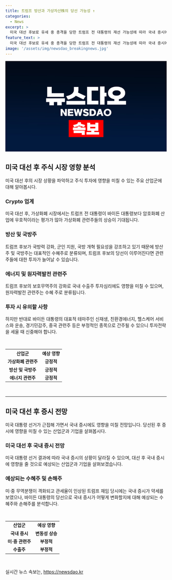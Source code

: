 ```yaml
---
title: 트럼프 방산과 가상자산株의 당선 가능성 ↑
categories:
  - News
excerpt: >
  미국 대선 후보로 유세 중 총격을 당한 트럼프 전 대통령의 재선 가능성에 따라 국내 증시에서 수혜주들이 상승했다. 방산주, 가상화폐 관련주, 금융, 제약, 에너지 및 반도체 등이 주목받았고, 트럼프 후보의 당선이 예상되면 수출주에도 영향을 미칠 것으로 예측되었다. 미 대선 결과에 따라 국내 경제 및 증시에 영향을 미칠 수 있는 불확실성도 우려되고 있다. 
feature_text: >
  미국 대선 후보로 유세 중 총격을 당한 트럼프 전 대통령의 재선 가능성에 따라 국내 증시에서 수혜주들이 상승했다. 방산주, 가상화폐 관련주, 금융, 제약, 에너지 및 반도체 등이 주목받았고, 트럼프 후보의 당선이 예상되면 수출주에도 영향을 미칠 것으로 예측되었다. 미 대선 결과에 따라 국내 경제 및 증시에 영향을 미칠 수 있는 불확실성도 우려되고 있다. 
image: '/assets/img/newsdao_breakingnews.jpg'
---
```


<p><img src="/assets/img/newsdao_breakingnews.jpg" alt="ranknews 속보" /></p>

<h2 data-ke-size="size26">미국 대선 후 주식 시장 영향 분석</h2>

<p data-ke-size="size16">미국 대선 후의 시장 상황을 파악하고 주식 투자에 영향을 미칠 수 있는 주요 산업군에 대해 알아봅시다.</p>

<h3>Crypto 업계</h3>

<p data-ke-size="size16">미국 대선 후, 가상화폐 시장에서는 트럼프 전 대통령이 바이든 대통령보다 암호화폐 산업에 우호적이라는 평가가 많아 가상화폐 관련주들의 상승이 기대됩니다.</p>

<h3>방산 및 국방주</h3>

<p data-ke-size="size16">트럼프 후보가 국방력 강화, 군인 지원, 국방 개혁 필요성을 강조하고 있기 때문에 방산주 및 국방주는 대표적인 수혜주로 분류되며, 트럼프 후보의 당선이 이루어진다면 관련주들에 대한 투자가 늘어날 수 있습니다.</p>

<h3>에너지 및 원자력발전 관련주</h3>

<p data-ke-size="size16">트럼프 후보의 보호무역주의 강화로 국내 수출주 투자심리에도 영향을 미칠 수 있으며, 원자력발전 관련주는 수혜 주로 분류됩니다.</p>

<h3>투자 시 유의할 사항</h3>

<p data-ke-size="size16">하지만 반대로 바이든 대통령의 대표적 테마주인 신재생, 친환경에너지, 헬스케어 서비스와 운송, 경기민감주, 중국 관련주 등은 부정적인 종목으로 간주될 수 있으니 투자전략을 세울 때 신중해야 합니다.</p>

<p data-ke-size="size16">&nbsp;</p>

<table>
    <tbody>
        <tr>
            <td style="text-align: center; height: 17px;"><b>산업군</b></td>
            <td style="text-align: center; height: 17px;"><b>예상 영향</b></td>
        </tr>
        <tr>
            <td style="text-align: center; height: 17px;"><b>가상화폐 관련주</b></td>
            <td style="text-align: center; height: 17px;"><b>긍정적</b></td>
        </tr>
        <tr>
            <td style="text-align: center; height: 17px;"><b>방산 및 국방주</b></td>
            <td style="text-align: center; height: 17px;"><b>긍정적</b></td>
        </tr>
        <tr>
            <td style="text-align: center; height: 17px;"><b>에너지 관련주</b></td>
            <td style="text-align: center; height: 17px;"><b>긍정적</b></td>
        </tr>
    </tbody>
</table>

<p data-ke-size="size16">&nbsp;</p>

<hr>

<h2 data-ke-size="size26">미국 대선 후 증시 전망</h2>

<p data-ke-size="size16">미국 대통령 선거가 근접해 가면서 국내 증시에도 영향을 미칠 전망입니다. 당선된 후 증시에 영향을 미칠 수 있는 산업군과 기업을 살펴봅시다.</p>

<h3>미국 대선 후 국내 증시 전망</h3>

<p data-ke-size="size16">미국 대통령 선거 결과에 따라 국내 증시의 상황이 달라질 수 있으며, 대선 후 국내 증시에 영향을 줄 것으로 예상되는 산업군과 기업을 살펴보겠습니다.</p>

<h3>예상되는 수혜주 및 손해주</h3>

<p data-ke-size="size16">미·중 무역분쟁이 격화되고 관세율이 인상된 트럼프 재임 당시에는 국내 증시가 약세를 보였으나, 바이든 대통령의 당선으로 국내 증시가 어떻게 변화할지에 대해 예상되는 수혜주와 손해주를 분석합니다.</p>

<p data-ke-size="size16">&nbsp;</p>

<table>
    <tbody>
        <tr>
            <td style="text-align: center; height: 17px;"><b>산업군</b></td>
            <td style="text-align: center; height: 17px;"><b>예상 영향</b></td>
        </tr>
        <tr>
            <td style="text-align: center; height: 17px;"><b>국내 증시</b></td>
            <td style="text-align: center; height: 17px;"><b>변동성 상승</b></td>
        </tr>
        <tr>
            <td style="text-align: center; height: 17px;"><b>미·중 관련주</b></td>
            <td style="text-align: center; height: 17px;"><b>부정적</b></td>
        </tr>
        <tr>
            <td style="text-align: center; height: 17px;"><b>수출주</b></td>
            <td style="text-align: center; height: 17px;"><b>부정적</b></td>
        </tr>
    </tbody>
</table>

<p data-ke-size="size16">&nbsp;</p>
실시간 뉴스 속보는, <a href="https://newsdao.kr" rel="dofollow">https://newsdao.kr</a>


